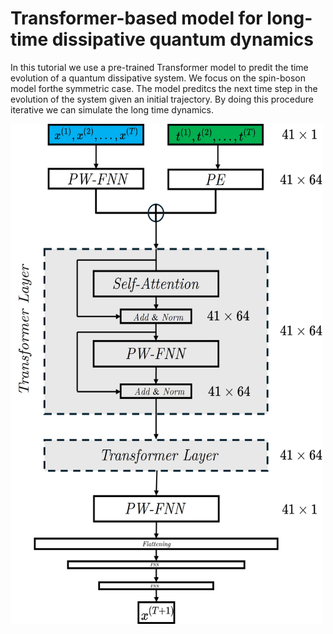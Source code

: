 # Transformer-based model for long-time dissipative quantum dynamics

In this tutorial we use a pre-trained Transformer model to predit the time evolution of a quantum dissipative system. We focus on the spin-boson model forthe symmetric case. 
The model preditcs the next time step in the evolution of the system given an initial trajectory.  By doing this procedure iterative we can simulate the long time dynamics.  

<img src="https://github.com/leherrer/Transformer_QD/blob/main/figures/Trans_model.jpg" alt="Trans_model" width="500" height="800"/>
